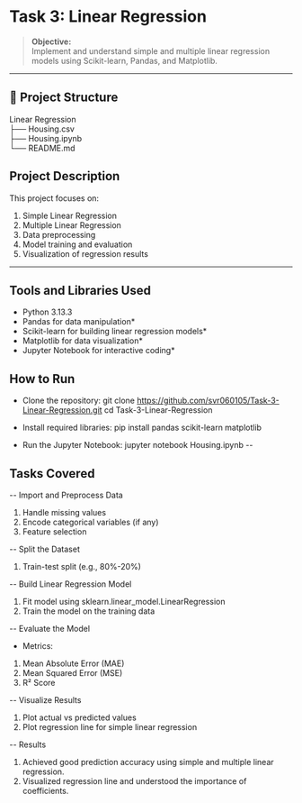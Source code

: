 # Task 3: Linear Regression

> **Objective:**  
> Implement and understand simple and multiple linear regression models using Scikit-learn, Pandas, and Matplotlib.

---

## 📂 Project Structure

Linear Regression
<br>
├── Housing.csv      
├── Housing.ipynb        
└── README.md    

## Project Description
This project focuses on:
1. Simple Linear Regression
2. Multiple Linear Regression
3. Data preprocessing
4. Model training and evaluation
5. Visualization of regression results

---

## Tools and Libraries Used
- Python 3.13.3
- Pandas for data manipulation*
- Scikit-learn for building linear regression models*
- Matplotlib for data visualization*
- Jupyter Notebook for interactive coding*

## How to Run
- Clone the repository:
git clone https://github.com/svr060105/Task-3-Linear-Regression.git
cd Task-3-Linear-Regression

- Install required libraries:
pip install pandas scikit-learn matplotlib

- Run the Jupyter Notebook:
jupyter notebook Housing.ipynb
-- 
## Tasks Covered
-- Import and Preprocess Data
1. Handle missing values
2. Encode categorical variables (if any)
3. Feature selection

-- Split the Dataset
1. Train-test split (e.g., 80%-20%)

-- Build Linear Regression Model
1. Fit model using sklearn.linear_model.LinearRegression
2. Train the model on the training data

-- Evaluate the Model
- Metrics:
1. Mean Absolute Error (MAE)
2. Mean Squared Error (MSE)
3. R² Score

-- Visualize Results
1. Plot actual vs predicted values
2. Plot regression line for simple linear regression

-- Results
1. Achieved good prediction accuracy using simple and multiple linear regression.
2. Visualized regression line and understood the importance of coefficients.

